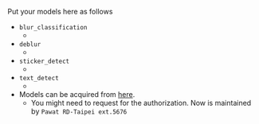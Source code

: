 Put your models here as follows
- `blur_classification`
    - <your model>
- `deblur`
    - <your model>
- `sticker_detect`
    - <your model>
- `text_detect`
    - <your model>
- Models can be acquired from [here](https://drive.google.com/drive/u/2/folders/1UTU56l3Rw3UI7uCelu3O2XGn-AluL-cR).
    - You might need to request for the authorization. Now is maintained by `Pawat RD-Taipei ext.5676`
